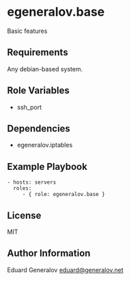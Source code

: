 egeneralov.base
=========

Basic features

Requirements
------------

Any debian-based system.

Role Variables
--------------

- ssh_port

Dependencies
------------

- egeneralov.iptables

Example Playbook
----------------

    - hosts: servers
      roles:
         - { role: egeneralov.base }

License
-------

MIT

Author Information
------------------

Eduard Generalov <eduard@generalov.net>
